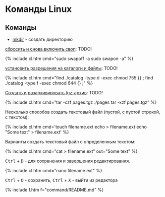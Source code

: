 # Команды Linux

## Команды

- [mkdir](mkdir) - создать директорию

[сбросить и снова включить своп](swap): <span class="r">TODO!</span>

{% include cl.htm
cmd="sudo swapoff -a
sudo swapon -a" %}

[установить разрешения на каталоги и файлы](command/chmod_chown_r): <span class="r">TODO!</span>

{% include cl.htm
cmd="find ./catalog -type d -exec chmod 755 {} \;
find ./catalog -type f -exec chmod 644 {} \;" %}

[Создать и разархивировать tgz-архив](command/tar): <span class="r">TODO!</span>

{% include cl.htm
cmd="tar -czf pages.tgz ./pages
tar -xzf pages.tgz" %}

Несколько способов создать текстовый файл (пустой, с пустой строкой, с текстом):

{% include cl.htm
cmd='touch filename.ext
echo > filename.ext
echo "Some text" > filename.ext' %}

Варианты создать текстовый файл с определенным текстом:

{% include cl.htm
cmd="cat > filename.ext"
out="Some text" %}

<kbd>Ctrl</kbd> + <kbd>D</kbd> - для сохранения и завершения редактирования.

{% include cl.htm
cmd="nano filename.ext" %}

<kbd>Ctrl</kbd> + <kbd>O</kbd> - сохранить, <kbd>Ctrl</kbd> + <kbd>X</kbd> - выйти из редактора

{% include f.htm f="command/README.md" %}
